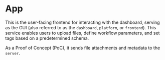 # App

This is the user-facing frontend for interacting with the dashboard, serving as
the GUI (also referred to as the `dashboard`, `platform`, or `frontend`). This
service enables users to upload files, define workflow parameters, and set
tags based on a predetermined schema.

As a Proof of Concept (PoC), it sends file attachments and metadata to the `server`.
